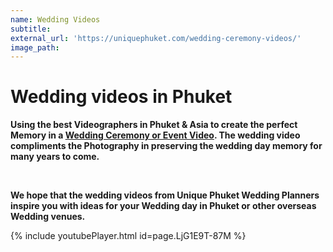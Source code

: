 ```yaml
---
name: Wedding Videos
subtitle:
external_url: 'https://uniquephuket.com/wedding-ceremony-videos/'
image_path:
---
```


# Wedding videos in Phuket

**Using the best Videographers in Phuket & Asia to create the perfect Memory in a&nbsp;[Wedding Ceremony or Event Video](https://uniquephuket.com/wedding-ceremony-videos/). The wedding video compliments the Photography in preserving the wedding day memory for many years to come.**

&nbsp;

**We hope that the wedding videos from Unique Phuket Wedding Planners inspire you with ideas for your Wedding day in Phuket or other overseas Wedding venues.**

{% include youtubePlayer.html id=page.LjG1E9T-87M %}